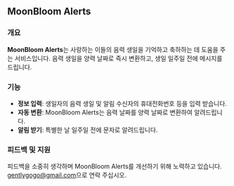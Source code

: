 ## MoonBloom Alerts

### 개요

**MoonBloom Alerts**는 사랑하는 이들의 음력 생일을 기억하고 축하하는 데 도움을 주는 서비스입니다. 
음력 생일을 양력 날짜로 즉시 변환하고, 생일 일주일 전에 메시지를 드립니다.


### 기능

- **정보 입력**: 생일자의 음력 생일 및 알림 수신자의 휴대전화번호 등을 입력 받습니다.
- **자동 변환**: MoonBloom Alerts는 음력 날짜를 양력 날짜로 변환하여 알려드립니다.
- **알림 받기**: 특별한 날 일주일 전에 문자로 알려드립니다.

### 피드백 및 지원

피드백을 소중히 생각하며 MoonBloom Alerts를 개선하기 위해 노력하고 있습니다. 
[gentlygogo@gmail.com](mailto:gentlygogo@gmail.com)으로 연락 주십시오.
